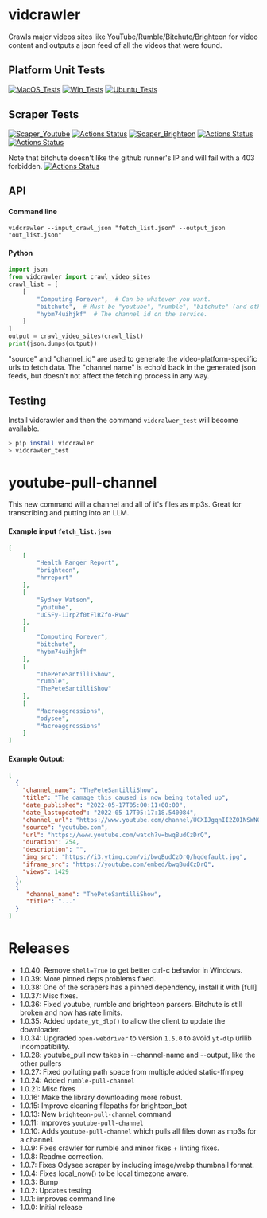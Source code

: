 # vidcrawler

Crawls major videos sites like YouTube/Rumble/Bitchute/Brighteon for video content and outputs a json feed of all the videos that were found.

## Platform Unit Tests

[![MacOS_Tests](https://github.com/zackees/vidcrawler/actions/workflows/test_macos.yml/badge.svg)](https://github.com/zackees/vidcrawler/actions/workflows/test_macos.yml)
[![Win_Tests](https://github.com/zackees/vidcrawler/actions/workflows/test_win.yml/badge.svg)](https://github.com/zackees/vidcrawler/actions/workflows/test_win.yml)
[![Ubuntu_Tests](https://github.com/zackees/vidcrawler/actions/workflows/test_ubuntu.yml/badge.svg)](https://github.com/zackees/vidcrawler/actions/workflows/test_ubuntu.yml)

## Scraper Tests

[![Scaper_Youtube](https://github.com/zackees/vidcrawler/actions/workflows/test_youtube.yml/badge.svg)](https://github.com/zackees/vidcrawler/actions/workflows/test_youtube.yml)
[![Actions Status](https://github.com/zackees/vidcrawler/workflows/Scaper_Rumble/badge.svg)](https://github.com/zackees/vidcrawler/actions/workflows/test_rumble.yml)
[![Scaper_Brighteon](https://github.com/zackees/vidcrawler/actions/workflows/test_brighteon.yml/badge.svg)](https://github.com/zackees/vidcrawler/actions/workflows/test_brighteon.yml)
[![Actions Status](https://github.com/zackees/vidcrawler/workflows/Scraper_Gabtv/badge.svg)](https://github.com/zackees/vidcrawler/actions/workflows/test_gabtv.yml)
[![Actions Status](https://github.com/zackees/vidcrawler/workflows/Scraper_Spotify/badge.svg)](https://github.com/zackees/vidcrawler/actions/workflows/test_spotify.yml)

Note that bitchute doesn't like the github runner's IP and will fail with a 403 forbidden.
[![Actions Status](https://github.com/zackees/vidcrawler/workflows/Scaper_Bitchute/badge.svg)](https://github.com/zackees/vidcrawler/actions/workflows/test_bitchute.yml)

## API

#### Command line

`vidcrawler --input_crawl_json "fetch_list.json" --output_json "out_list.json"`

#### Python

```python
import json
from vidcrawler import crawl_video_sites
crawl_list = [
    [
        "Computing Forever",  # Can be whatever you want.
        "bitchute",  # Must be "youtube", "rumble", "bitchute" (and others).
        "hybm74uihjkf"  # The channel id on the service.
    ]
]
output = crawl_video_sites(crawl_list)
print(json.dumps(output))
```

"source" and "channel_id" are used to generate the video-platform-specific urls to fetch data. The "channel name"
is echo'd back in the generated json feeds, but doesn't not affect the fetching process in any way.

## Testing

Install vidcrawler and then the command `vidcralwer_test` will become available.

```bash
> pip install vidcrawler
> vidcrawler_test
```

# youtube-pull-channel

This new command will a channel and all of it's files as mp3s. Great for transcribing and putting into an LLM.


#### Example input `fetch_list.json`

```json
[
    [
        "Health Ranger Report",
        "brighteon",
        "hrreport"
    ],
    [
        "Sydney Watson",
        "youtube",
        "UCSFy-1JrpZf0tFlRZfo-Rvw"
    ],
    [
        "Computing Forever",
        "bitchute",
        "hybm74uihjkf"
    ],
    [
        "ThePeteSantilliShow",
        "rumble",
        "ThePeteSantilliShow"
    ],
    [
        "Macroaggressions",
        "odysee",
        "Macroaggressions"
    ]
]
```

#### Example Output:

```json
[
  {
    "channel_name": "ThePeteSantilliShow",
    "title": "The damage this caused is now being totaled up",
    "date_published": "2022-05-17T05:00:11+00:00",
    "date_lastupdated": "2022-05-17T05:17:18.540084",
    "channel_url": "https://www.youtube.com/channel/UCXIJgqnII2ZOINSWNOGFThA",
    "source": "youtube.com",
    "url": "https://www.youtube.com/watch?v=bwqBudCzDrQ",
    "duration": 254,
    "description": "",
    "img_src": "https://i3.ytimg.com/vi/bwqBudCzDrQ/hqdefault.jpg",
    "iframe_src": "https://youtube.com/embed/bwqBudCzDrQ",
    "views": 1429
  },
  {
     "channel_name": "ThePeteSantilliShow",
     "title": "..."
  }
]
```

# Releases
  * 1.0.40: Remove `shell=True` to get better ctrl-c behavior in Windows.
  * 1.0.39: More pinned deps problems fixed.
  * 1.0.38: One of the scrapers has a pinned dependency, install it with [full]
  * 1.0.37: Misc fixes.
  * 1.0.36: Fixed youtube, rumble and brighteon parsers. Bitchute is still broken and now has rate limits.
  * 1.0.35: Added `update_yt_dlp()` to allow the client to update the downloader.
  * 1.0.34: Upgraded `open-webdriver` to version `1.5.0` to avoid `yt-dlp` urllib incompatibility.
  * 1.0.28: youtube_pull now takes in --channel-name and --output, like the other pullers
  * 1.0.27: Fixed polluting path space from multiple added static-ffmpeg
  * 1.0.24: Added `rumble-pull-channel`
  * 1.0.21: Misc fixes
  * 1.0.16: Make the library downloading more robust.
  * 1.0.15: Improve cleaning filepaths for brighteon_bot
  * 1.0.13: New `brighteon-pull-channel` command
  * 1.0.11: Improves `youtube-pull-channel`
  * 1.0.10: Adds `youtube-pull-channel` which pulls all files down as mp3s for a channel.
  * 1.0.9: Fixes crawler for rumble and minor fixes + linting fixes.
  * 1.0.8: Readme correction.
  * 1.0.7: Fixes Odysee scraper by including image/webp thumbnail format.
  * 1.0.4: Fixes local_now() to be local timezone aware.
  * 1.0.3: Bump
  * 1.0.2: Updates testing
  * 1.0.1: improves command line
  * 1.0.0: Initial release
